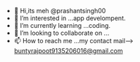- 👋 Hi,its meh @prashantsingh00
- 👀 I’m interested in ...app develompent.
- 🌱 I’m currently learning ...coding.
- 💞️ I’m looking to collaborate on ...
- 📫 How to reach me ...my contact mail--> buntyrajpoot9135206016@gmail.com

<!---
prashantsingh00/prashantsingh00 is a ✨ special ✨ repository because its `README.md` (this file) appears on your GitHub profile.
You can click the Preview link to take a look at your changes.
--->
